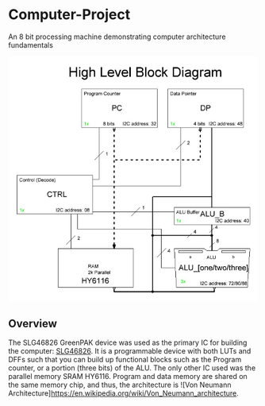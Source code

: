 # Computer-Project
An 8 bit processing machine demonstrating computer architecture fundamentals



![High Level Block Diagram](/images/Computer_r004.JPG)

## Overview
The SLG46826 GreenPAK device was used as the primary IC for building the computer: [SLG46826](https://www.dialog-semiconductor.com/products/slg46826).  It is a programmable device with both LUTs and DFFs such that you can build up functional blocks such as the Program counter, or a portion (three bits) of the ALU.  The only other IC used was the parallel memory SRAM HY6116.  Program and data memory are shared on the same memory chip, and thus, the architecture is ![Von Neumann Architecture]https://en.wikipedia.org/wiki/Von_Neumann_architecture.  
